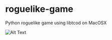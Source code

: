 # roguelike-game
Python roguelike game using libtcod on MacOSX

![Alt Text](https://media.giphy.com/media/1ZDoDuPKbStC9l8LO7/giphy.gif)
